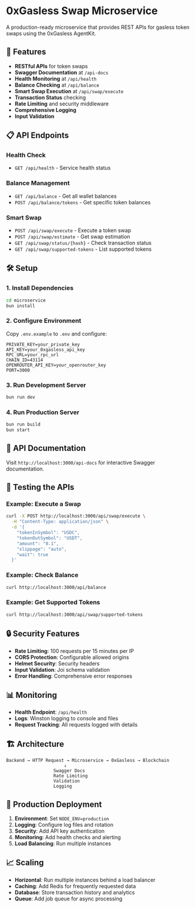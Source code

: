 # 0xGasless Swap Microservice

A production-ready microservice that provides REST APIs for gasless token swaps using the 0xGasless AgentKit.

## 🚀 Features

- **RESTful APIs** for token swaps
- **Swagger Documentation** at `/api-docs`
- **Health Monitoring** at `/api/health`
- **Balance Checking** at `/api/balance`
- **Smart Swap Execution** at `/api/swap/execute`
- **Transaction Status** checking
- **Rate Limiting** and security middleware
- **Comprehensive Logging**
- **Input Validation**

## 📋 API Endpoints

### Health Check
- `GET /api/health` - Service health status

### Balance Management
- `GET /api/balance` - Get all wallet balances
- `POST /api/balance/tokens` - Get specific token balances

### Smart Swap
- `POST /api/swap/execute` - Execute a token swap
- `POST /api/swap/estimate` - Get swap estimation
- `GET /api/swap/status/{hash}` - Check transaction status
- `GET /api/swap/supported-tokens` - List supported tokens

## 🛠️ Setup

### 1. Install Dependencies
```bash
cd microservice
bun install
```

### 2. Configure Environment
Copy `.env.example` to `.env` and configure:

```env
PRIVATE_KEY=your_private_key
API_KEY=your_0xgasless_api_key
RPC_URL=your_rpc_url
CHAIN_ID=43114
OPENROUTER_API_KEY=your_openrouter_key
PORT=3000
```

### 3. Run Development Server
```bash
bun run dev
```

### 4. Run Production Server
```bash
bun run build
bun start
```

## 📖 API Documentation

Visit `http://localhost:3000/api-docs` for interactive Swagger documentation.

## 🧪 Testing the APIs

### Example: Execute a Swap
```bash
curl -X POST http://localhost:3000/api/swap/execute \
  -H "Content-Type: application/json" \
  -d '{
    "tokenInSymbol": "USDC",
    "tokenOutSymbol": "USDT", 
    "amount": "0.1",
    "slippage": "auto",
    "wait": true
  }'
```

### Example: Check Balance
```bash
curl http://localhost:3000/api/balance
```

### Example: Get Supported Tokens
```bash
curl http://localhost:3000/api/swap/supported-tokens
```

## 🔒 Security Features

- **Rate Limiting**: 100 requests per 15 minutes per IP
- **CORS Protection**: Configurable allowed origins
- **Helmet Security**: Security headers
- **Input Validation**: Joi schema validation
- **Error Handling**: Comprehensive error responses

## 📊 Monitoring

- **Health Endpoint**: `/api/health`
- **Logs**: Winston logging to console and files
- **Request Tracking**: All requests logged with details

## 🏗️ Architecture

```
Backend → HTTP Request → Microservice → 0xGasless → Blockchain
                      ↓
                  Swagger Docs
                  Rate Limiting
                  Validation
                  Logging
```

## 🚀 Production Deployment

1. **Environment**: Set `NODE_ENV=production`
2. **Logging**: Configure log files and rotation
3. **Security**: Add API key authentication
4. **Monitoring**: Add health checks and alerting
5. **Load Balancing**: Run multiple instances

## 📈 Scaling

- **Horizontal**: Run multiple instances behind a load balancer
- **Caching**: Add Redis for frequently requested data
- **Database**: Store transaction history and analytics
- **Queue**: Add job queue for async processing
